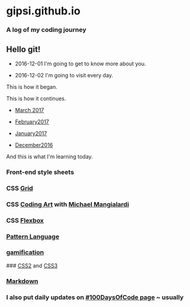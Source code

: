 # gipsi.github.io

### A log of my coding journey

## Hello git!

* 2016-12-01  I'm going to get to know more about you.

* 2016-12-02  I'm going to visit every day. 
 
 This is how it began.



 This is how it continues.
 * [March 2017](https://github.com/gipsi/gipsi.github.io/blob/master/March2017.md) 
* [February2017](https://github.com/gipsi/gipsi.github.io/blob/master/February2017.md)


* [January2017](https://github.com/gipsi/gipsi.github.io/blob/master/January2017.md)


* [December2016](https://github.com/gipsi/gipsi.github.io/blob/master/December2016.md)

And this is what I'm learning today.

### Front-end style sheets

### CSS [Grid](https://developer.mozilla.org/en-US/docs/Web/CSS/CSS_Grid_Layout/Basic_Concepts_of_Grid_Layout)

### CSS [Coding Art](https://coding-artist.teachable.com/)  with [Michael Mangialardi](https://medium.com/dailycssimages/daily-css-images-my-journey-to-creating-a-50-day-pure-css-email-challenge-9a39a3a2a3ca#.jb4uv64hd)

 ### CSS [Flexbox](https://medium.freecodecamp.com/understanding-flexbox-everything-you-need-to-know-b4013d4dc9af#.nhp69jpbk)
 
 ### [Pattern Language](https://en.m.wikipedia.org/wiki/Pattern_language)

 ### [gamification](https://www.coursera.org/learn/gamification)

 ### [CSS2](https://www.w3schools.com/css/) and [CSS3](https://en.m.wikipedia.org/wiki/Cascading_Style_Sheets)

### [Markdown](https://daringfireball.net/projects/markdown/basics) 

###  I also put daily updates on [#100DaysOfCode page](https://github.com/gipsi/100-days-of-code) ~ usually
